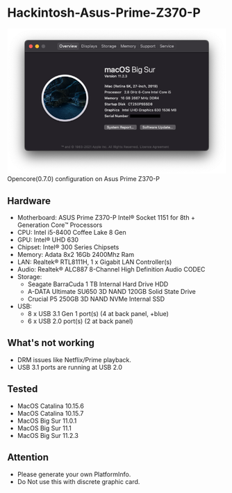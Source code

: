 # Hackintosh-Asus-Prime-Z370-P
<img src="https://github.com/prashantpaddune/Hackintosh-Asus-Prime-Z370-P/blob/master/Screenshot%202021-07-09%20at%2010.26.44%20PM.png?raw=true">
Opencore(0.7.0) configuration on Asus Prime Z370-P

## Hardware

* Motherboard: ASUS Prime Z370-P Intel® Socket 1151 for 8th + Generation Core™ Processors
* CPU: Intel i5-8400 Coffee Lake 8 Gen
* GPU: Intel® UHD 630
* Chipset: Intel® 300 Series Chipsets
* Memory: Adata 8x2 16Gb 2400Mhz Ram
* LAN: Realtek® RTL8111H, 1 x Gigabit LAN Controller(s)
* Audio: Realtek® ALC887 8-Channel High Definition Audio CODEC
* Storage:
  * Seagate BarraCuda 1 TB Internal Hard Drive HDD
  * A-DATA Ultimate SU650 3D NAND 120GB Solid State Drive
  * Crucial P5 250GB 3D NAND NVMe Internal SSD
* USB:
  * 8 x USB 3.1 Gen 1 port(s) (4 at back panel, +blue)
  * 6 x USB 2.0 port(s) (2 at back panel)

## What's not working

* DRM issues like Netflix/Prime playback.
* USB 3.1 ports are running at USB 2.0

## Tested

* MacOS Catalina 10.15.6
* MacOS Catalina 10.15.7
* MacOS Big Sur 11.0.1
* MacOS Big Sur 11.1
* MacOS Big Sur 11.2.3

## Attention

* Please generate your own PlatformInfo.
* Do Not use this with discrete graphic card.
